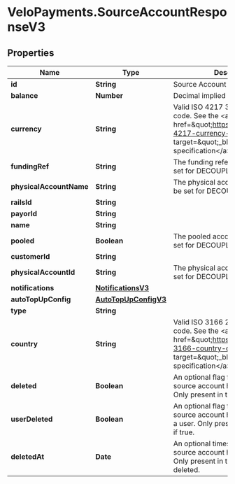 # VeloPayments.SourceAccountResponseV3

## Properties

Name | Type | Description | Notes
------------ | ------------- | ------------- | -------------
**id** | **String** | Source Account Id | 
**balance** | **Number** | Decimal implied | [optional] 
**currency** | **String** | Valid ISO 4217 3 letter currency code. See the &lt;a href&#x3D;\&quot;https://www.iso.org/iso-4217-currency-codes.html\&quot; target&#x3D;\&quot;_blank\&quot; a&gt;ISO specification&lt;/a&gt; for details. | [optional] 
**fundingRef** | **String** | The funding reference (will not be set for DECOUPLED accounts). | [optional] 
**physicalAccountName** | **String** | The physical account name (will not be set for DECOUPLED accounts). | [optional] 
**railsId** | **String** |  | 
**payorId** | **String** |  | [optional] 
**name** | **String** |  | [optional] 
**pooled** | **Boolean** | The pooled account flag (will not be set for DECOUPLED accounts). | [optional] 
**customerId** | **String** |  | [optional] 
**physicalAccountId** | **String** | The physical account id (will not be set for DECOUPLED accounts). | [optional] 
**notifications** | [**NotificationsV3**](NotificationsV3.md) |  | [optional] 
**autoTopUpConfig** | [**AutoTopUpConfigV3**](AutoTopUpConfigV3.md) |  | [optional] 
**type** | **String** |  | 
**country** | **String** | Valid ISO 3166 2 character country code. See the &lt;a href&#x3D;\&quot;https://www.iso.org/iso-3166-country-codes.html\&quot; target&#x3D;\&quot;_blank\&quot; a&gt;ISO specification&lt;/a&gt; for details. | [optional] 
**deleted** | **Boolean** | An optional flag for whether the source account has been deleted. Only present in the response if true. | [optional] 
**userDeleted** | **Boolean** | An optional flag for whether the source account has been deleted by a user. Only present in the response if true. | [optional] 
**deletedAt** | **Date** | An optional timestamp when the source account has been deleted. Only present in the response if deleted. | [optional] 


